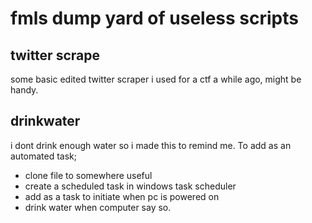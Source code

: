 # fmls dump yard of useless scripts


## twitter scrape
some basic edited twitter scraper i used for a ctf a while ago, might be handy.


## drinkwater
i dont drink enough water so i made this to remind me.
To add as an automated task;
- clone file to somewhere useful 
- create a scheduled task in windows task scheduler
- add as a task to initiate when pc is powered on
- drink water when computer say so.
